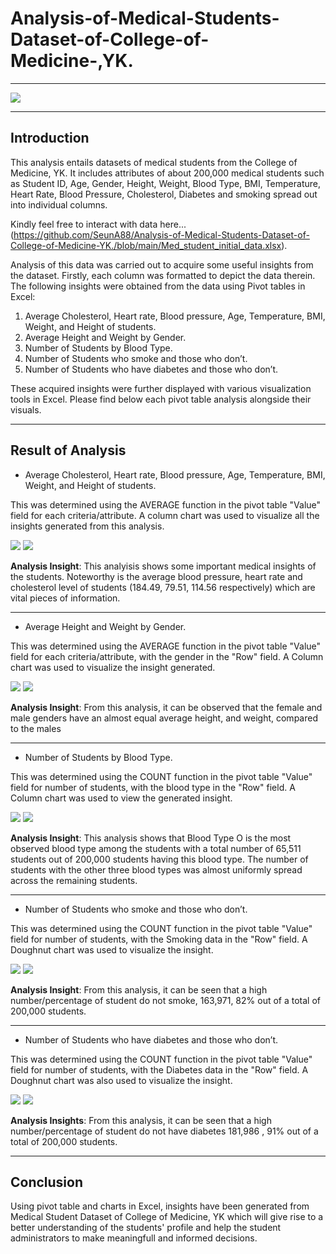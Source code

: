 # Analysis-of-Medical-Students-Dataset-of-College-of-Medicine-,YK.
---
![](Med_student_.jpg)

---
## Introduction
This analysis entails datasets of medical students from the College of Medicine, YK. It includes attributes of about 200,000 medical students such as Student ID, Age, Gender, Height, Weight, Blood Type, BMI, Temperature, Heart Rate, Blood Pressure, Cholesterol, Diabetes and smoking spread out into individual columns. 

Kindly feel free to interact with data here...(https://github.com/SeunA88/Analysis-of-Medical-Students-Dataset-of-College-of-Medicine-YK./blob/main/Med_student_initial_data.xlsx).

Analysis of this data was carried out to acquire some useful insights from the dataset. Firstly, each column was formatted to depict the data therein. The following insights were obtained from the data using Pivot tables in Excel:

1. 	Average Cholesterol, Heart rate, Blood pressure, Age, Temperature, BMI, Weight, and Height of students.
2.	Average Height and Weight by Gender.
3.  Number of Students by Blood Type.
4.  Number of Students who smoke and those who don’t.
5.  Number of Students who have diabetes and those who don’t.

These acquired insights were further displayed with various visualization tools in Excel. Please find below each pivot table analysis alongside their visuals.

---

## Result of Analysis
-	Average Cholesterol, Heart rate, Blood pressure, Age, Temperature, BMI, Weight, and Height of students.

This was determined using the AVERAGE function in the pivot table "Value" field for each criteria/attribute. A column chart was used to visualize all the insights generated from this analysis.

 ![](All_averages_.png) ![](All_Averages.png)
 
**Analysis Insight**: This analyisis shows some important medical insights of the students. Noteworthy is the average blood pressure, heart rate and cholesterol level of students (184.49, 79.51, 114.56 respectively)  which are vital pieces of information. 

--- 

-	Average Height and Weight by Gender.

This was determined using the AVERAGE function in the pivot table "Value" field for each criteria/attribute, with the gender in the "Row" field. A Column chart was used to visualize the insight generated.

![](Gender.png) ![](Gender_.png)
                 
**Analysis Insight**: From this analysis, it can be observed that the female and male genders have an almost equal  average height, and weight, compared to the males

----

-	Number of Students by Blood Type.

This was determined using the COUNT function in the pivot table "Value" field for number of students, with the blood type in the "Row" field. A Column chart was used to view the generated insight.

![](Blood_types.png) ![](Blood_type.png)

**Analysis Insight**: This analysis shows that Blood Type O is the most observed blood type among the students with a total number of 65,511 students out of 200,000 students having this blood type. The number of students with the other three blood types was almost uniformly spread across the remaining students.

---

-	Number of Students who smoke and those who don’t.

This was determined using the COUNT function in the pivot table "Value" field for number of students, with the Smoking data in the "Row" field. A Doughnut chart was used to visualize the insight.

![](Smoking_.png) ![](Smoking.png)

**Analysis Insight**: From this analysis, it can be seen that a high number/percentage of student do not smoke, 163,971, 82% out of a total of 200,000 students.

---

-	Number of Students who have diabetes and those who don’t.


This was determined using the COUNT function in the pivot table "Value" field for number of students, with the Diabetes data in the "Row" field. A Doughnut chart was also used to visualize the insight.

![](Diabetes_.png) ![](Diabetes.png)

**Analysis Insights**: From this analysis, it can be seen that a high number/percentage of student do not have diabetes 181,986 , 91% out of a total of 200,000 students.

---

## Conclusion
Using pivot table and charts in Excel, insights have been generated from Medical Student Dataset of College of Medicine, YK which will give rise to a better understanding of the students' profile and help the student administrators to make meaningfull and informed decisions.

